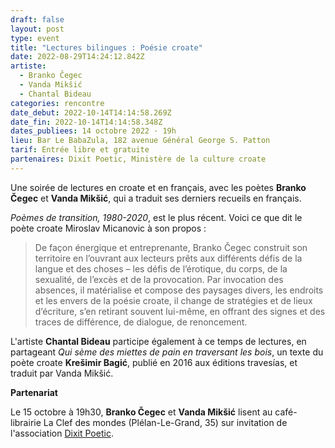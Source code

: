 ```yaml
---
draft: false
layout: post
type: event
title: "Lectures bilingues : Poésie croate"
date: 2022-08-29T14:24:12.842Z
artiste:
  - Branko Čegec
  - Vanda Mikšić
  - Chantal Bideau
categories: rencontre
date_debut: 2022-10-14T14:14:58.269Z
date_fin: 2022-10-14T14:14:58.348Z
dates_publiees: 14 octobre 2022 · 19h
lieu: Bar Le BabaZula, 182 avenue Général George S. Patton
tarif: Entrée libre et gratuite
partenaires: Dixit Poetic, Ministère de la culture croate
---
```

Une soirée de lectures en croate et en français, avec les poètes **Branko Čegec** et **Vanda Mikšić**, qui a traduit ses derniers recueils en français.

*Poèmes de transition, 1980-2020*, est le plus récent. Voici ce que dit le poète croate Miroslav Micanovic à son propos :

> De façon énergique et entreprenante, Branko Čegec construit son territoire en l’ouvrant aux lecteurs prêts aux différents défis de la langue et des choses – les défis de l’érotique, du corps, de la sexualité, de l’excès et de la provocation. Par invocation des absences, il matérialise et compose des paysages divers, les endroits et les envers de la poésie croate, il change de stratégies et de lieux d’écriture, s’en retirant souvent lui-même, en offrant des signes et des traces de différence, de dialogue, de renoncement.

L'artiste **Chantal Bideau** participe également à ce temps de lectures, en partageant *Qui sème des miettes de pain en traversant les bois*, un texte du poète croate **Krešimir Bagić**, publié en 2016 aux éditions travesías, et traduit par Vanda Mikšić.

**Partenariat**

Le 15 octobre à 19h30, **Branko Čegec** et **Vanda Mikšić** lisent au café-librairie La Clef des mondes (Plélan-Le-Grand, 35) sur invitation de l'association [Dixit Poetic](https://dixitpoetic.fr/). 